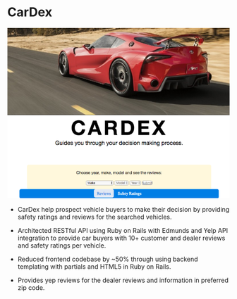 # CarDex
![Settings Window](https://github.com/erinc35/CarDex/blob/master/app/assets/images/cardex.png)

* CarDex help prospect vehicle buyers to make their decision by providing safety ratings and reviews for the searched vehicles.

* Architected RESTful API using Ruby on Rails with Edmunds and Yelp API integration to provide car buyers with 10+ customer and dealer reviews and safety ratings per vehicle.

* Reduced frontend codebase by ~50% through using backend templating with partials and HTML5 in Ruby on Rails.

* Provides yep reviews for the dealer reviews and information in preferred zip code.
